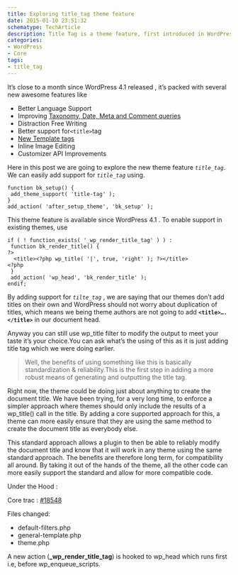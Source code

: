 ```yaml
---
title: Exploring title_tag theme feature
date: 2015-01-10 23:51:32
schematype: TechArticle
description: Title Tag is a theme feature, first introduced in WordPress version 4.1. We should use add_theme_support() in the functions.php file in order to support title tag.
categories:
- WordPress
- Core
tags:
- title_tag
---
```


It’s close to a month since WordPress 4.1 released , it’s packed with several new awesome features like

- Better Language Support
- Improving [Taxonomy, Date, Meta and Comment queries](https://make.wordpress.org/core/2014/10/20/update-on-query-improvements-in-4-1/)
- Distraction Free Writing
- Better support for`<title>`tag
- [New Template tags](https://make.wordpress.org/core/2014/12/04/new-template-tags-in-4-1/)
- Inline Image Editing
- Customizer API Improvements

Here in this post we are going to explore the new theme feature *`title_tag`*. We can easily add support for *`title_tag`* using.
<!-- more -->
```
function bk_setup() {
 add_theme_support( 'title-tag' );
}
add_action( 'after_setup_theme', 'bk_setup' );
```

This theme feature is available since WordPress 4.1 . To enable support  in existing themes, use

```
if ( ! function_exists( '_wp_render_title_tag' ) ) :
 function bk_render_title() {
?>
  <title><?php wp_title( '|', true, 'right' ); ?></title>
<?php
 }
 add_action( 'wp_head', 'bk_render_title' );
endif;
```

By adding support for *`tilte_tag`* , we are saying that our themes don’t add titles on their own and WordPress should not worry about duplication of titles, which means we being theme authors are not going to add  **`<title>….</title>`** in our document head.

Anyway you can still use wp_title filter to modify the output to meet your taste it’s your choice.You can ask what’s the using of this as  it is just adding title tag which we were doing earlier.

>Well, the benefits of using something like this is basically standardization & reliability.This is the first step in adding a more robust means of generating and outputting the title tag.

Right now, the theme could be doing just about anything to create the document title. We have been trying, for a very long time, to enforce a simpler approach where themes should only include the results of a wp_title() call in the title. By adding a core supported approach for this, a theme can more easily ensure that they are using the same method to create the document title as everybody else.

This standard approach allows a plugin to then be able to reliably modify the document title and know that it will work in any theme using the same standard approach. The benefits are therefore long term, for compatibility all around. By taking it out of the hands of the theme, all the other code can more easily support the standard and allow for more compatible code.

Under the Hood :

Core trac : [#18548](https://core.trac.wordpress.org/ticket/18548)

Files changed:

- default-filters.php
- general-template.php
- theme.php

A new action (**_wp_render_title_tag**) is hooked to wp_head which runs first i.e, before wp_enqueue_scripts.
